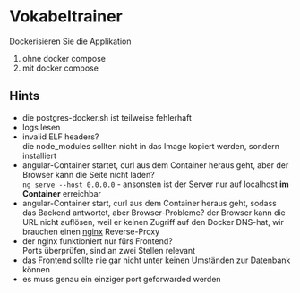 # Vokabeltrainer

Dockerisieren Sie die Applikation
1. ohne docker compose
2. mit docker compose

## Hints

* die postgres-docker.sh ist teilweise fehlerhaft
* logs lesen
* invalid ELF headers?  
  die node_modules sollten nicht in das Image kopiert werden, sondern installiert
* angular-Container startet, curl aus dem Container heraus geht, aber der Browser kann die Seite nicht laden?  
  `ng serve --host 0.0.0.0` - ansonsten ist der Server nur auf localhost **im Container** erreichbar
* angular-Container start, curl aus dem Container heraus geht, sodass das Backend antwortet, aber Browser-Probleme?
  der Browser kann die URL nicht auflösen, weil er keinen Zugriff auf den Docker DNS-hat, wir brauchen einen [nginx](https://nginx.org/en/docs/beginners_guide.html) Reverse-Proxy
* der nginx funktioniert nur fürs Frontend?  
  Ports überprüfen, sind an zwei Stellen relevant
* das Frontend sollte nie gar nicht unter keinen Umständen zur Datenbank können
* es muss genau ein einziger port geforwarded werden